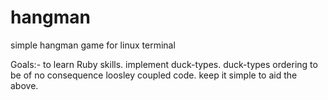 hangman
=======

simple hangman game for linux terminal

Goals:-
to learn Ruby skills.
implement duck-types.
duck-types ordering to be of no consequence
loosley coupled code.
keep it simple to aid the above.
